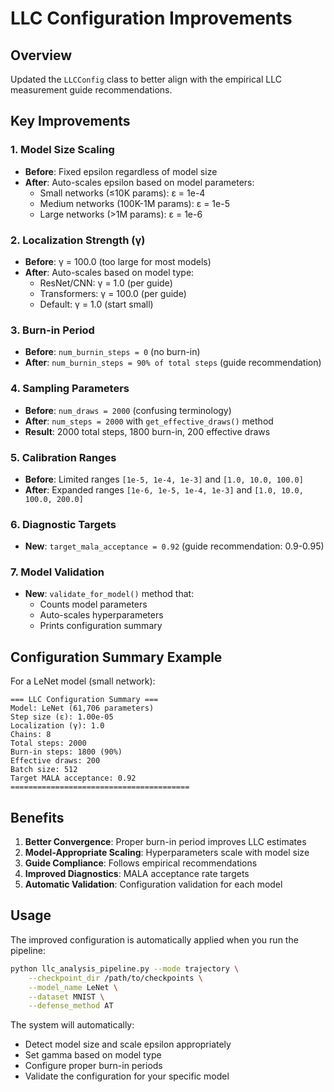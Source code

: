 # LLC Configuration Improvements

## Overview
Updated the `LLCConfig` class to better align with the empirical LLC measurement guide recommendations.

## Key Improvements

### 1. **Model Size Scaling**
- **Before**: Fixed epsilon regardless of model size
- **After**: Auto-scales epsilon based on model parameters:
  - Small networks (≤10K params): ε = 1e-4
  - Medium networks (100K-1M params): ε = 1e-5  
  - Large networks (>1M params): ε = 1e-6

### 2. **Localization Strength (γ)**
- **Before**: γ = 100.0 (too large for most models)
- **After**: Auto-scales based on model type:
  - ResNet/CNN: γ = 1.0 (per guide)
  - Transformers: γ = 100.0 (per guide)
  - Default: γ = 1.0 (start small)

### 3. **Burn-in Period**
- **Before**: `num_burnin_steps = 0` (no burn-in)
- **After**: `num_burnin_steps = 90% of total steps` (guide recommendation)

### 4. **Sampling Parameters**
- **Before**: `num_draws = 2000` (confusing terminology)
- **After**: `num_steps = 2000` with `get_effective_draws()` method
- **Result**: 2000 total steps, 1800 burn-in, 200 effective draws

### 5. **Calibration Ranges**
- **Before**: Limited ranges `[1e-5, 1e-4, 1e-3]` and `[1.0, 10.0, 100.0]`
- **After**: Expanded ranges `[1e-6, 1e-5, 1e-4, 1e-3]` and `[1.0, 10.0, 100.0, 200.0]`

### 6. **Diagnostic Targets**
- **New**: `target_mala_acceptance = 0.92` (guide recommendation: 0.9-0.95)

### 7. **Model Validation**
- **New**: `validate_for_model()` method that:
  - Counts model parameters
  - Auto-scales hyperparameters
  - Prints configuration summary

## Configuration Summary Example

For a LeNet model (small network):
```
=== LLC Configuration Summary ===
Model: LeNet (61,706 parameters)
Step size (ε): 1.00e-05
Localization (γ): 1.0
Chains: 8
Total steps: 2000
Burn-in steps: 1800 (90%)
Effective draws: 200
Batch size: 512
Target MALA acceptance: 0.92
========================================
```

## Benefits

1. **Better Convergence**: Proper burn-in period improves LLC estimates
2. **Model-Appropriate Scaling**: Hyperparameters scale with model size
3. **Guide Compliance**: Follows empirical recommendations
4. **Improved Diagnostics**: MALA acceptance rate targets
5. **Automatic Validation**: Configuration validation for each model

## Usage

The improved configuration is automatically applied when you run the pipeline:

```bash
python llc_analysis_pipeline.py --mode trajectory \
    --checkpoint_dir /path/to/checkpoints \
    --model_name LeNet \
    --dataset MNIST \
    --defense_method AT
```

The system will automatically:
- Detect model size and scale epsilon appropriately
- Set gamma based on model type
- Configure proper burn-in periods
- Validate the configuration for your specific model 